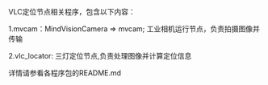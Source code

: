 VLC定位节点相关程序，包含以下内容：

1.mvcam：MindVisionCamera => mvcam;
    工业相机运行节点，负责拍摄图像并传输

2.vlc_locator:
    三灯定位节点,负责处理图像并计算定位信息

详情请参看各程序包的README.md